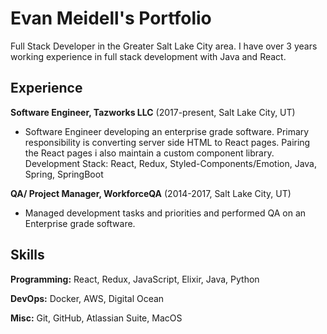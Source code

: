 # Evan Meidell's Portfolio

Full Stack Developer in the Greater Salt Lake City area. I have over 3 years working
experience in full stack development with Java and React.

Experience
---------

**Software Engineer, Tazworks LLC** (2017-present, Salt Lake City, UT)

- Software Engineer developing an enterprise grade software. Primary
responsibility is converting server side HTML to React pages. Pairing the React
pages i also maintain a custom component library.
Development Stack: React, Redux, Styled-Components/Emotion, Java, Spring,
SpringBoot

**QA/ Project Manager, WorkforceQA** (2014-2017, Salt Lake City, UT)

- Managed development tasks and priorities and performed QA on an Enterprise
grade software.


Skills
------

**Programming:** React, Redux, JavaScript, Elixir, Java, Python

**DevOps:** Docker, AWS, Digital Ocean

**Misc:** Git, GitHub, Atlassian Suite, MacOS
